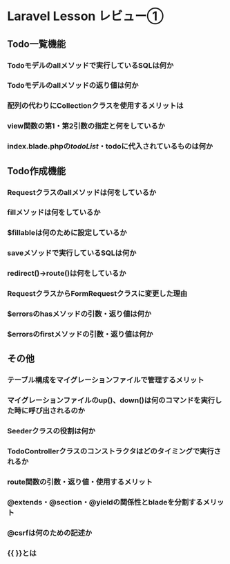 # Laravel Lesson レビュー①

## Todo一覧機能

### Todoモデルのallメソッドで実行しているSQLは何か

### Todoモデルのallメソッドの返り値は何か

### 配列の代わりにCollectionクラスを使用するメリットは

### view関数の第1・第2引数の指定と何をしているか

### index.blade.phpの$todoList・$todoに代入されているものは何か

## Todo作成機能

### Requestクラスのallメソッドは何をしているか

### fillメソッドは何をしているか

### $fillableは何のために設定しているか

### saveメソッドで実行しているSQLは何か

### redirect()->route()は何をしているか

### RequestクラスからFormRequestクラスに変更した理由

### $errorsのhasメソッドの引数・返り値は何か

### $errorsのfirstメソッドの引数・返り値は何か

## その他

### テーブル構成をマイグレーションファイルで管理するメリット

### マイグレーションファイルのup()、down()は何のコマンドを実行した時に呼び出されるのか

### Seederクラスの役割は何か

### TodoControllerクラスのコンストラクタはどのタイミングで実行されるか

### route関数の引数・返り値・使用するメリット

### @extends・@section・@yieldの関係性とbladeを分割するメリット

### @csrfは何のための記述か

### {{ }}とは
